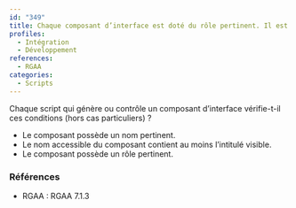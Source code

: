 ```yaml
---
id: "349"
title: Chaque composant d’interface est doté du rôle pertinent. Il est conforme le cas échéant au motif de conception ARIA correspondant
profiles:
  - Intégration
  - Développement
references:
  - RGAA
categories:
  - Scripts
---
```


Chaque script qui génère ou contrôle un composant d’interface vérifie-t-il ces conditions (hors cas particuliers) ?

- Le composant possède un nom pertinent.
- Le nom accessible du composant contient au moins l’intitulé visible.
- Le composant possède un rôle pertinent.


### Références

*   RGAA : RGAA 7.1.3
